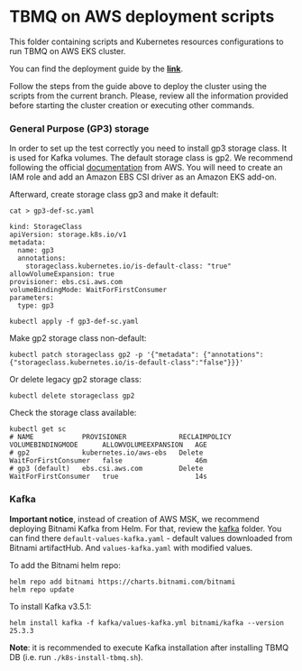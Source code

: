 # TBMQ on AWS deployment scripts

This folder containing scripts and Kubernetes resources configurations to run TBMQ on AWS EKS cluster.

You can find the deployment guide by the [**link**](https://thingsboard.io/docs/mqtt-broker/install/cluster/aws-cluster-setup/).

Follow the steps from the guide above to deploy the cluster using the scripts from the current branch. Please, review
all the information provided before starting the cluster creation or executing other commands.

### General Purpose (GP3) storage

In order to set up the test correctly you need to install gp3 storage class. It is used for Kafka volumes.
The default storage class is gp2. We recommend following the
official [documentation](https://docs.aws.amazon.com/eks/latest/userguide/ebs-csi.html) from AWS.
You will need to create an IAM role and add an Amazon EBS CSI driver as an Amazon EKS add-on.

Afterward, create storage class gp3 and make it default:

```
cat > gp3-def-sc.yaml
```

```
kind: StorageClass
apiVersion: storage.k8s.io/v1
metadata:
  name: gp3
  annotations:
    storageclass.kubernetes.io/is-default-class: "true"
allowVolumeExpansion: true
provisioner: ebs.csi.aws.com
volumeBindingMode: WaitForFirstConsumer
parameters:
  type: gp3
```

```
kubectl apply -f gp3-def-sc.yaml
```

Make gp2 storage class non-default:

```
kubectl patch storageclass gp2 -p '{"metadata": {"annotations":{"storageclass.kubernetes.io/is-default-class":"false"}}}'
```

Or delete legacy gp2 storage class:

```
kubectl delete storageclass gp2
```

Check the storage class available:

```
kubectl get sc
# NAME            PROVISIONER             RECLAIMPOLICY   VOLUMEBINDINGMODE      ALLOWVOLUMEEXPANSION   AGE
# gp2             kubernetes.io/aws-ebs   Delete          WaitForFirstConsumer   false                  46m
# gp3 (default)   ebs.csi.aws.com         Delete          WaitForFirstConsumer   true                   14s
```

### Kafka

**Important notice**, instead of creation of AWS MSK, we recommend deploying Bitnami Kafka from Helm.
For that, review the [kafka](/k8s/aws/kafka) folder.
You can find there `default-values-kafka.yaml` - default values downloaded from Bitnami artifactHub.
And `values-kafka.yaml` with modified values.

To add the Bitnami helm repo:

```
helm repo add bitnami https://charts.bitnami.com/bitnami
helm repo update
```

To install Kafka v3.5.1:

```
helm install kafka -f kafka/values-kafka.yml bitnami/kafka --version 25.3.3
```

**Note**: it is recommended to execute Kafka installation after installing TBMQ DB (i.e. run `./k8s-install-tbmq.sh`).
